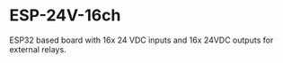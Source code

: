 # ESP-24V-16ch
 ESP32 based board with 16x 24 VDC inputs and 16x 24VDC outputs for external relays.

